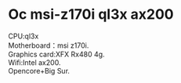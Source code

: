# Oc msi-z170i ql3x ax200
CPU:ql3x  
Motherboard：msi z170i.     
Graphics card:XFX Rx480 4g.   
Wifi:Intel ax200.   
Opencore+Big Sur.   
